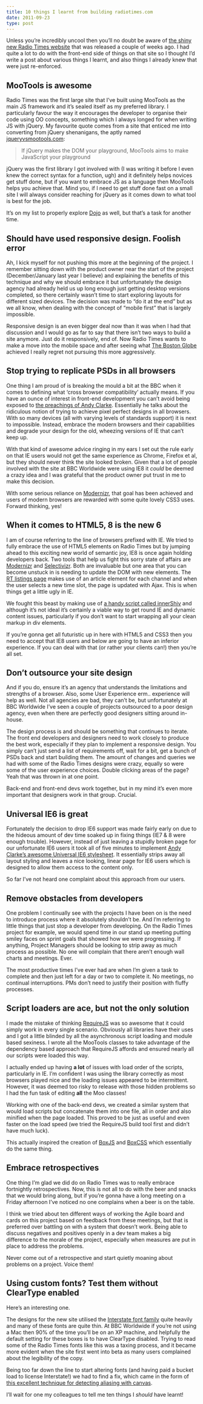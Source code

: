 ```yaml
---
title: 10 things I learnt from building radiotimes.com
date: 2011-09-23
type: post
---
```

Unless you&#8217;re incredibly uncool then you&#8217;ll no doubt be aware of [the shiny new Radio Times website][1] that was released a couple of weeks ago. I had quite a lot to do with the front-end side of things on that site so I thought I&#8217;d write a post about various things I learnt, and also things I already knew that were just re-enforced.

## MooTools is awesome

Radio Times was the first large site that I&#8217;ve built using MooTools as the main JS framework and it&#8217;s sealed itself as my preferred library. I particularly favour the way it encourages the developer to organise their code using OO concepts, something which I always longed for when writing JS with jQuery. My favourite quote comes from a site that enticed me into converting from jQuery shenanigans, the aptly named [jqueryvsmootools.com][2]:

> If jQuery makes the DOM your playground, MooTools aims to make JavaScript your playground

jQuery was the first library I got involved with (I was writing it before I even knew the correct syntax for a function, ugh) and it definitely helps novices get stuff done, but if you want to embrace JS as a language then MooTools helps you achieve that. Mind you, if I need to get stuff done fast on a small site I will always consider reaching for jQuery as it comes down to what tool is best for the job.

It&#8217;s on my list to properly explore [Dojo][3] as well, but that&#8217;s a task for another time.

## Should have used responsive design. Foolish error

Ah, I kick myself for not pushing this more at the beginning of the project. I remember sitting down with the product owner near the start of the project (December/January last year I believe) and explaining the benefits of this technique and why we should embrace it but unfortunately the design agency had already held us up long enough just getting desktop versions completed, so there certainly wasn&#8217;t time to start exploring layouts for different sized devices. The decision was made to &#8220;do it at the end&#8221; but as we all know, when dealing with the concept of &#8220;mobile first&#8221; that is largely impossible.

Responsive design is an even bigger deal now than it was when I had that discussion and I would go as far to say that there isn&#8217;t two ways to build a site anymore. Just do it responsively, end of. Now Radio Times wants to make a move into the mobile space and after seeing what [The Boston Globe][4] achieved I really regret not pursuing this more aggressively.

## Stop trying to replicate PSDs in all browsers

One thing I am proud of is breaking the mould a bit at the BBC when it comes to defining what &#8216;cross browser compatibility&#8217; actually means. If you have an ounce of interest in front-end development you can&#8217;t avoid being exposed to [the preachings of Andy Clarke][5]. Essentially he talks about the ridiculous notion of trying to achieve pixel perfect designs in all browsers. With so many devices (all with varying levels of standards support) it is next to impossible. Instead, embrace the modern browsers and their capabilities and degrade your design for the old, wheezing versions of IE that can&#8217;t keep up.

With that kind of awesome advice ringing in my ears I set out the rule early on that IE users would not get the same experience as Chrome, Firefox et al, but they should never think the site looked broken. Given that a lot of people involved with the site at BBC Worldwide were using IE8 it *could* be deemed a crazy idea and I was grateful that the product owner put trust in me to make this decision.

With some serious reliance on [Modernizr][6], that goal has been achieved and users of modern browsers are rewarded with some quite lovely CSS3 uses. Forward thinking, yes!

## When it comes to HTML5, 8 is the new 6

I am of course referring to the line of browsers prefixed with IE. We tried to fully embrace the use of HTML5 elements on Radio Times but by jumping ahead to this exciting new world of semantic joy, IE8 is once again holding developers back. Two tools that help us fight this sorry state of affairs are [Modernizr][6] and [Selectivizr][7]. Both are invaluable but one area that you can become unstuck in is needing to update the DOM with new elements. The [RT listings page][8] makes use of an article element for each channel and when the user selects a new time slot, the page is updated with Ajax. This is when things get a little ugly in IE.

We fought this beast by making use of [a handy script called innerShiv][9] and although it&#8217;s not ideal it&#8217;s certainly a viable way to get round IE and dynamic content issues, particularly if you don&#8217;t want to start wrapping all your clean markup in div elements.

If you&#8217;re gonna get all futuristic up in here with HTML5 and CSS3 then you need to accept that IE8 users and below are going to have an inferior experience. If you can deal with that (or rather your clients can!) then you&#8217;re all set.

## Don&#8217;t outsource your site design

And if you do, ensure it&#8217;s an agency that understands the limitations and strengths of a browser. Also, some User Experience erm.. experience will help as well. Not all agencies are bad, they can&#8217;t be, but unfortunately at BBC Worldwide I&#8217;ve seen a couple of projects outsourced to a poor design agency, even when there are perfectly good designers sitting around in-house.

The design process is and should be something that continues to iterate. The front end developers and designers need to work closely to produce the best work, especially if they plan to implement a responsive design. You simply can&#8217;t just send a list of requirements off, wait for a bit, get a bunch of PSDs back and start building them. The amount of changes and queries we had with some of the Radio Times designs were crazy, equally so were some of the user experience choices. Double clicking areas of the page? Yeah that was thrown in at one point.

Back-end and front-end devs work together, but in my mind it&#8217;s even more important that designers work in that group. Crucial.

## Universal IE6 is great

Fortunately the decision to drop IE6 support was made fairly early on due to the hideous amount of dev time soaked up in fixing things (IE7 & 8 were enough trouble). However, instead of just leaving a stupidly broken page for our unfortunate IE6 users it took all of five minutes to implement [Andy Clarke&#8217;s awesome Universal IE6 stylesheet][10]. It essentially strips away all layout styling and leaves a nice looking, linear page for IE6 users which is designed to allow them access to the content only.

So far I&#8217;ve not heard one complaint about this approach from our users.

## Remove obstacles from developers

One problem I continually see with the projects I have been on is the need to introduce process where it absolutely shouldn&#8217;t be. And I&#8217;m referring to little things that just stop a developer from developing. On the Radio Times project for example, we would spend time in our stand up meeting putting smiley faces on sprint goals that showed how we were progressing. If anything, Project Managers should be looking to strip away as much process as possible. No one will complain that there aren&#8217;t enough wall charts and meetings. Ever.

The most productive times I&#8217;ve ever had are when I&#8217;m given a task to complete and then just left for a day or two to complete it. No meetings, no continual interruptions. PMs don&#8217;t need to justify their position with fluffy processes.

## Script loaders are ace, but not the only solution

I made the mistake of thinking [RequireJS][11] was so awesome that it could simply work in every single scenario. Obviously all libraries have their uses and I got a little blinded by all the asynchronous script loading and module based sexiness. I wrote all the MooTools classes to take advantage of the dependency based approach that RequireJS affords and ensured nearly all our scripts were loaded this way.

I actually ended up having **a lot** of issues with load order of the scripts, particularly in IE. I&#8217;m confident I was using the library correctly as most browsers played nice and the loading issues appeared to be intermittent. However, it was deemed too risky to release with those hidden problems so I had the fun task of editing **all** the Moo classes!

Working with one of the back-end devs, we created a similar system that would load scripts but concatenate them into one file, all in order and also minified when the page loaded. This proved to be just as useful and even faster on the load speed (we tried the RequireJS build tool first and didn&#8217;t have much luck).

This actually inspired the creation of [BoxJS][12] and [BoxCSS][13] which essentially do the same thing.

## Embrace retrospectives

One thing I&#8217;m glad we did do on Radio Times was to really embrace fortnightly retrospectives. Now, this is not all to do with the beer and snacks that we would bring along, but if you&#8217;re gonna have a long meeting on a Friday afternoon I&#8217;ve noticed no one complains when a beer is on the table.

I think we tried about ten different ways of working the Agile board and cards on this project based on feedback from these meetings, but that is preferred over battling on with a system that doesn&#8217;t work. Being able to discuss negatives and positives openly in a dev team makes a big difference to the morale of the project, especially when measures are put in place to address the problems.

Never come out of a retrospective and start quietly moaning about problems on a project. Voice them!

## Using custom fonts? Test them without ClearType enabled

Here&#8217;s an interesting one.

The designs for the new site utilised the [Interstate font family][14] quite heavily and many of these fonts are quite thin. At BBC Worldwide if you&#8217;re not using a Mac then 90% of the time you&#8217;ll be on an XP machine, and helpfully the default setting for these boxes is to have ClearType disabled. Trying to read some of the Radio Times fonts like this was a taxing process, and it became more evident when the site first went into beta as many users complained about the legibility of the copy.

Being too far down the line to start altering fonts (and having paid a bucket load to license Interstate!) we had to find a fix, which came in the form of [this excellent technique for detecting aliasing with canvas][15].

I&#8217;ll wait for one my colleagues to tell me ten things I *should* have learnt!

 [1]: http://www.radiotimes.com/
 [2]: http://jqueryvsmootools.com/
 [3]: http://dojotoolkit.org/
 [4]: http://www.bostonglobe.com/
 [5]: http://hardboiledwebdesign.com/
 [6]: http://www.modernizr.com/
 [7]: http://selectivizr.com/
 [8]: http://www.radiotimes.com/tv/tv-listings
 [9]: http://jdbartlett.com/innershiv/
 [10]: http://forabeautifulweb.com/blog/about/universal_internet_explorer_6_css
 [11]: http://requirejs.org/
 [12]: http://boxjs.com
 [13]: http://boxcss.com
 [14]: http://new.myfonts.com/fonts/fontbureau/interstate/
 [15]: http://www.useragentman.com/blog/2009/11/29/how-to-detect-font-smoothing-using-javascript/